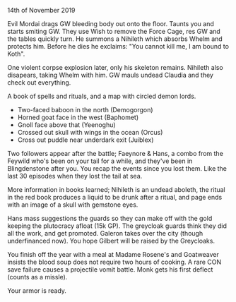 14th of November 2019

Evil Mordai drags GW bleeding body out onto the floor. Taunts you and starts smiting GW.
They use Wish to remove the Force Cage, res GW and the tables quickly turn. He summons a Nihileth which absorbs Whelm and protects him.
Before he dies he exclaims:
"You cannot kill me, I am bound to Koth".

One violent corpse explosion later, only his skeleton remains. Nihileth also disapears, taking Whelm with him.
GW mauls undead Claudia and they check out everything.

A book of spells and rituals, and a map with circled demon lords.

- Two-faced baboon in the north (Demogorgon)
- Horned goat face in the west (Baphomet)
- Gnoll face above that (Yeenoghu)
- Crossed out skull with wings in the ocean (Orcus)
- Cross out puddle near underdark exit (Juiblex)

Two followers appear after the battle; Faeynore & Hans, a combo from the Feywild who's been on your tail for a while, and they've been in Blingdenstone after you.
You recap the events since you lost them. Like the last 30 episodes when they lost the tail at sea.

More information in books learned; Nihileth is an undead aboleth, the ritual in the red book produces a liquid to be drunk after a ritual, and page ends with an image of a skull with gemstone eyes.

Hans mass suggestions the guards so they can make off with the gold keeping the plutocracy afloat (15k GP).
The greycloak guards think they did all the work, and get promoted. Galeron takes over the city (though underfinanced now).
You hope Gilbert will be raised by the Greycloaks.

You finish off the year with a meal at Madame Rosene's and Goatweaver insists the blood soup does not require two hours of cooking.
A rare CON save failure causes a projectile vomit battle. Monk gets his first deflect (counts as a missle).

Your armor is ready.
